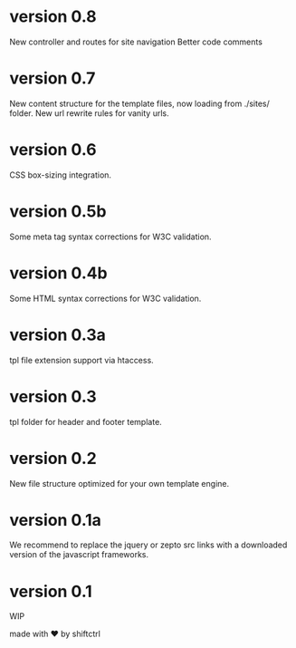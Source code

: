 # version 0.8
New controller and routes for site navigation
Better code comments

# version 0.7
New content structure for the template files, now loading from ./sites/ folder. New url rewrite rules for vanity urls.

# version 0.6
CSS box-sizing integration.

# version 0.5b
Some meta tag syntax corrections for W3C validation.

# version 0.4b
Some HTML syntax corrections for W3C validation.

# version 0.3a
tpl file extension support via htaccess.

# version 0.3
tpl folder for header and footer template.

# version 0.2
New file structure optimized for your own template engine.

# version 0.1a
We recommend to replace the jquery or zepto src links with a downloaded version of the javascript frameworks.

# version 0.1
WIP


made with ❤ by shiftctrl
